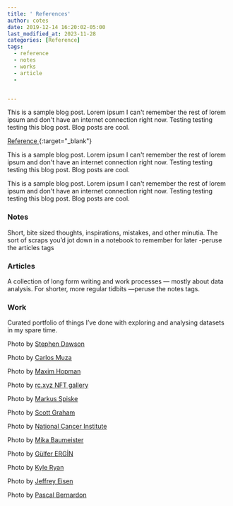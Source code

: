 ```yaml
---
title: ' References'
author: cotes
date: 2019-12-14 16:20:02-05:00
last_modified_at: 2023-11-28 
categories: [Reference]
tags:
  - reference
  - notes
  - works
  - article
  - 


---
```



This is a sample blog post. Lorem ipsum I can't remember the rest of lorem ipsum and don't have an internet connection right now. Testing testing testing this blog post. Blog posts are cool.

[ Reference ](https://s-earnest/github.io){:target="_blank"}


This is a sample blog post. Lorem ipsum I can't remember the rest of lorem ipsum and don't have an internet connection right now. Testing testing testing this blog post. Blog posts are cool.

This is a sample blog post. Lorem ipsum I can't remember the rest of lorem ipsum and don't have an internet connection right now. Testing testing testing this blog post. Blog posts are cool.



### Notes
Short, bite sized thoughts, inspirations, mistakes, and other minutia. The sort of scraps you’d jot down in a notebook to remember for later -peruse the articles tags


### Articles
A collection of long form writing and work processes — mostly about data analysis.
For shorter, more regular tidbits —peruse the notes tags.


### Work
Curated portfolio of things I’ve done with exploring and analysing datasets in my spare time.




Photo by <a href="https://unsplash.com/@dawson2406?utm_content=creditCopyText&utm_medium=referral&utm_source=unsplash">Stephen Dawson</a> 
  

Photo by <a href="https://unsplash.com/@kmuza?utm_content=creditCopyText&utm_medium=referral&utm_source=unsplash">Carlos Muza</a> 
  

Photo by <a href="https://unsplash.com/@nampoh?utm_content=creditCopyText&utm_medium=referral&utm_source=unsplash">Maxim Hopman</a> 
  


Photo by <a href="https://unsplash.com/@moneyphotos?utm_content=creditCopyText&utm_medium=referral&utm_source=unsplash">rc.xyz NFT gallery</a> 
  

Photo by <a href="https://unsplash.com/@markusspiske?utm_content=creditCopyText&utm_medium=referral&utm_source=unsplash">Markus Spiske</a> 
  

Photo by <a href="https://unsplash.com/@homajob?utm_content=creditCopyText&utm_medium=referral&utm_source=unsplash">Scott Graham</a> 
  

Photo by <a href="https://unsplash.com/@nci?utm_content=creditCopyText&utm_medium=referral&utm_source=unsplash">National Cancer Institute</a> 
  

Photo by <a href="https://unsplash.com/@mbaumi?utm_content=creditCopyText&utm_medium=referral&utm_source=unsplash">Mika Baumeister</a> 
  

Photo by <a href="https://unsplash.com/@gulfergin_01?utm_content=creditCopyText&utm_medium=referral&utm_source=unsplash">Gülfer ERGİN</a> 
  


Photo by <a href="https://unsplash.com/@kylry?utm_content=creditCopyText&utm_medium=referral&utm_source=unsplash">Kyle  Ryan</a> 
  

Photo by <a href="https://unsplash.com/@jeisen?utm_content=creditCopyText&utm_medium=referral&utm_source=unsplash">Jeffrey Eisen</a> 
  


Photo by <a href="https://unsplash.com/@pbernardon?utm_content=creditCopyText&utm_medium=referral&utm_source=unsplash">Pascal Bernardon</a> 
  









